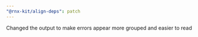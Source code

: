 ```yaml
---
"@rnx-kit/align-deps": patch
---
```


Changed the output to make errors appear more grouped and easier to read
